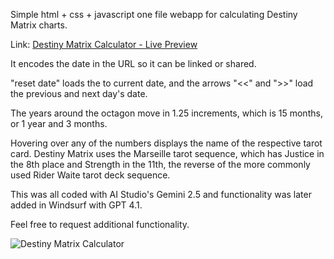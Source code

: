 Simple html + css + javascript one file webapp for calculating Destiny Matrix charts.

Link: [Destiny Matrix Calculator - Live Preview](https://glavans.com/destiny-matrix-calc.html)

It encodes the date in the URL so it can be linked or shared.

"reset date" loads the to current date, and the arrows "<<" and ">>" load the previous and next day's date.

The years around the octagon move in 1.25 increments, which is 15 months, or 1 year and 3 months.

Hovering over any of the numbers displays the name of the respective tarot card. Destiny Matrix uses the Marseille tarot sequence, which has Justice in the 8th place and Strength in the 11th, the reverse of the more commonly used Rider Waite tarot deck sequence.

This was all coded with AI Studio's Gemini 2.5 and functionality was later added in Windsurf with GPT 4.1.

Feel free to request additional functionality.

![Destiny Matrix Calculator](https://i.imgur.com/Q8IPUOM.png)
